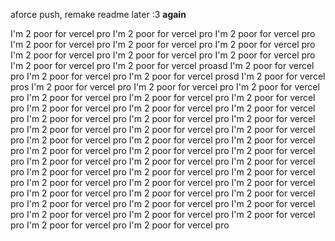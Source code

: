aforce push, remake readme later :3 **again**

I'm 2 poor for vercel pro
I'm 2 poor for vercel pro
I'm 2 poor for vercel pro
I'm 2 poor for vercel pro
I'm 2 poor for vercel pro
I'm 2 poor for vercel pro
I'm 2 poor for vercel pro
I'm 2 poor for vercel pro
I'm 2 poor for vercel pro
I'm 2 poor for vercel pro
I'm 2 poor for vercel proasd
I'm 2 poor for vercel pro
I'm 2 poor for vercel pro
I'm 2 poor for vercel prosd
I'm 2 poor for vercel pros
I'm 2 poor for vercel pro
I'm 2 poor for vercel pro
I'm 2 poor for vercel pro
I'm 2 poor for vercel pro
I'm 2 poor for vercel pro
I'm 2 poor for vercel pro
I'm 2 poor for vercel pro
I'm 2 poor for vercel pro
I'm 2 poor for vercel pro
I'm 2 poor for vercel pro
I'm 2 poor for vercel pro
I'm 2 poor for vercel pro
I'm 2 poor for vercel pro
I'm 2 poor for vercel pro
I'm 2 poor for vercel pro
I'm 2 poor for vercel pro
I'm 2 poor for vercel pro
I'm 2 poor for vercel pro
I'm 2 poor for vercel pro
I'm 2 poor for vercel pro
I'm 2 poor for vercel pro
I'm 2 poor for vercel pro
I'm 2 poor for vercel pro
I'm 2 poor for vercel pro
I'm 2 poor for vercel pro
I'm 2 poor for vercel pro
I'm 2 poor for vercel pro
I'm 2 poor for vercel pro
I'm 2 poor for vercel pro
I'm 2 poor for vercel pro
I'm 2 poor for vercel pro
I'm 2 poor for vercel pro
I'm 2 poor for vercel pro
I'm 2 poor for vercel pro
I'm 2 poor for vercel pro
I'm 2 poor for vercel pro
I'm 2 poor for vercel pro
I'm 2 poor for vercel pro
I'm 2 poor for vercel pro
I'm 2 poor for vercel pro
I'm 2 poor for vercel pro
